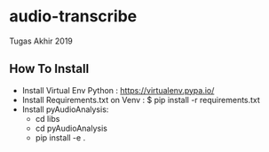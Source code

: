 # audio-transcribe
Tugas Akhir 2019

## How To Install

- Install Virtual Env Python : https://virtualenv.pypa.io/
- Install Requirements.txt on Venv : $ pip install -r requirements.txt
- Install pyAudioAnalysis:
    * cd libs
    * cd pyAudioAnalysis
    * pip install -e .

